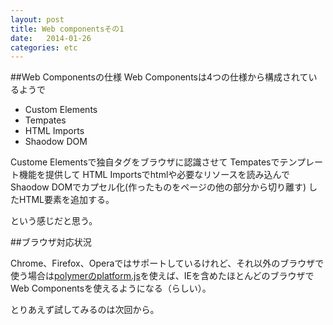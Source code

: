```yaml
---
layout: post
title: Web componentsその1
date:   2014-01-26
categories: etc
---
```



##Web Componentsの仕様
Web Componentsは4つの仕様から構成されているようで

* Custom Elements
* Tempates
* HTML Imports
* Shaodow DOM

Custome Elementsで独自タグをブラウザに認識させて
Tempatesでテンプレート機能を提供して
HTML Importsでhtmlや必要なリソースを読み込んで
Shaodow DOMでカプセル化(作ったものをページの他の部分から切り離す)  したHTML要素を追加する。

という感じだと思う。

##ブラウザ対応状況

Chrome、Firefox、Operaではサポートしているけれど、それ以外のブラウザで使う場合は[polymerのplatform.js](http://www.polymer-project.org/)を使えば、IEを含めたほとんどのブラウザでWeb Componentsを使えるようになる（らしい）。

とりあえず試してみるのは次回から。

